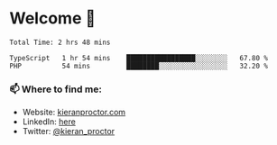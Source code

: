 # Welcome 🦘

<!--START_SECTION:waka-->

```text
Total Time: 2 hrs 48 mins

TypeScript   1 hr 54 mins    █████████████████░░░░░░░░   67.80 %
PHP          54 mins         ████████░░░░░░░░░░░░░░░░░   32.20 %
```

<!--END_SECTION:waka-->

### 📫 Where to find me:

-   Website: [kieranproctor.com](https://kieranproctor.com/)
-   LinkedIn: [here](https://www.linkedin.com/in/kieran-proctor-086b5a159/)
-   Twitter: [@kieran_proctor](https://twitter.com/kieran_proctor)
